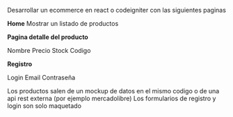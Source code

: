 Desarrollar un ecommerce en react o codeigniter con las siguientes paginas

**Home**
Mostrar un listado de productos

**Pagina detalle del producto**

Nombre
Precio
Stock
Codigo

**Registro**

Login
Email
Contraseña

Los productos salen de un mockup de datos en el mismo codigo o de una api rest externa (por ejemplo mercadolibre)
Los formularios de registro y login son solo maquetado
